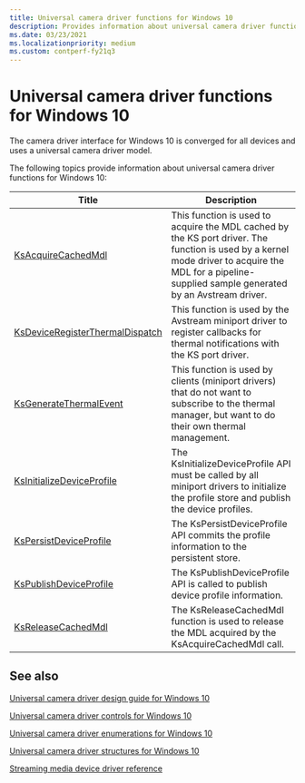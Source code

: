 ```yaml
---
title: Universal camera driver functions for Windows 10
description: Provides information about universal camera driver functions for Windows 10.
ms.date: 03/23/2021
ms.localizationpriority: medium
ms.custom: contperf-fy21q3
---
```


# Universal camera driver functions for Windows 10

The camera driver interface for Windows 10 is converged for all devices and uses a universal camera driver model.

The following topics provide information about universal camera driver functions for Windows 10:

| Title | Description |
|--|--|
| [KsAcquireCachedMdl](/windows-hardware/drivers/ddi/ks/nf-ks-ksacquirecachedmdl) | This function is used to acquire the MDL cached by the KS port driver. The function is used by a kernel mode driver to acquire the MDL for a pipeline-supplied sample generated by an Avstream driver. |
| [KsDeviceRegisterThermalDispatch](/windows-hardware/drivers/ddi/ks/nf-ks-ksdeviceregisterthermaldispatch) | This function is used by the Avstream miniport driver to register callbacks for thermal notifications with the KS port driver. |
| [KsGenerateThermalEvent](/windows-hardware/drivers/ddi/ks/nf-ks-ksgeneratethermalevent) | This function is used by clients (miniport drivers) that do not want to subscribe to the thermal manager, but want to do their own thermal management. |
| [KsInitializeDeviceProfile](/windows-hardware/drivers/ddi/ks/nf-ks-ksinitializedeviceprofile) | The KsInitializeDeviceProfile API must be called by all miniport drivers to initialize the profile store and publish the device profiles. |
| [KsPersistDeviceProfile](/windows-hardware/drivers/ddi/ks/nf-ks-kspersistdeviceprofile) | The KsPersistDeviceProfile API commits the profile information to the persistent store. |
| [KsPublishDeviceProfile](/windows-hardware/drivers/ddi/ks/nf-ks-kspublishdeviceprofile) | The KsPublishDeviceProfile API is called to publish device profile information. |
| [KsReleaseCachedMdl](/windows-hardware/drivers/ddi/ks/nf-ks-ksreleasecachedmdl) | The KsReleaseCachedMdl function is used to release the MDL acquired by the KsAcquireCachedMdl call. |

## See also

[Universal camera driver design guide for Windows 10](windows-10-technical-preview-camera-drivers-design-guide.md)

[Universal camera driver controls for Windows 10](camera-driver-controls.md)

[Universal camera driver enumerations for Windows 10](camera-driver-enumerations.md)

[Universal camera driver structures for Windows 10](camera-driver-structures.md)

[Streaming media device driver reference](/windows-hardware/drivers/ddi/_stream/index)

